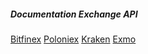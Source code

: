 ##### Documentation Exchange API

[Bitfinex](https://docs.bitfinex.com/docs/ws-general)
[Poloniex](https://docs.poloniex.com/#introduction)
[Kraken](https://docs.kraken.com/rest/)
[Exmo](https://info.exmo.com/en/api/exmo-rest-api/)